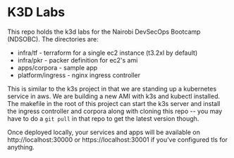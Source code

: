 # K3D Labs

This repo holds the k3d labs for the Nairobi DevSecOps Bootcamp (NDSOBC). The directories are:

* infra/tf - terraform for a single ec2 instance (t3.2xl by default)
* infra/pkr - packer definition for ec2's ami
* apps/corpora - sample app
* platform/ingress - nginx ingress controller

This is similar to the k3s project in that we are standing up a kubernetes service in aws. We are building a new AMI with k3s and kubectl installed. The makefile in the root of this project can start the k3s server and install the ingress controller and corpora along with cloning this repo -- you may have to do a `git pull` in that repo to get the latest version though.

Once deployed locally, your services and apps will be available on http://localhost:30000 or https://localhost:30001 if you've configured tls for anything.

